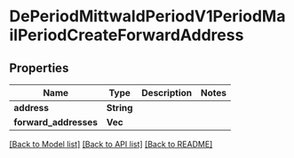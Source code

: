 # DePeriodMittwaldPeriodV1PeriodMailPeriodCreateForwardAddress

## Properties

Name | Type | Description | Notes
------------ | ------------- | ------------- | -------------
**address** | **String** |  | 
**forward_addresses** | **Vec<String>** |  | 

[[Back to Model list]](../README.md#documentation-for-models) [[Back to API list]](../README.md#documentation-for-api-endpoints) [[Back to README]](../README.md)


